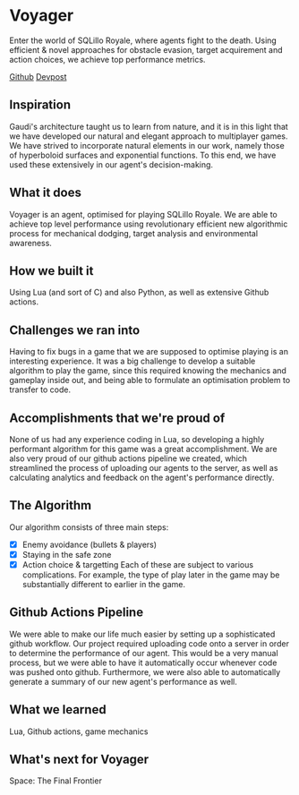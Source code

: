 # Voyager
Enter the world of SQLillo Royale, where agents fight to the death. Using efficient & novel approaches for obstacle evasion, target acquirement and action choices, we achieve top performance metrics.

[Github](https://github.com/lucashc/Voyager) [Devpost]()

## Inspiration
Gaudi's architecture taught us to learn from nature, and it is in this light that we have developed our natural and elegant approach to multiplayer games. We have strived to incorporate natural elements in our work, namely those of hyperboloid surfaces and exponential functions. To this end, we have used these extensively in our agent's decision-making.
## What it does
Voyager is an agent, optimised for playing SQLillo Royale. We are able to achieve top level performance using revolutionary efficient new algorithmic process for mechanical dodging, target analysis and environmental awareness.
## How we built it
Using Lua (and sort of C) and also Python, as well as extensive Github actions. 
## Challenges we ran into
Having to fix bugs in a game that we are supposed to optimise playing is an interesting experience. It was a big challenge to develop a suitable algorithm to play the game, since this required knowing the mechanics and gameplay inside out, and being able to formulate an optimisation problem to transfer to code.
## Accomplishments that we're proud of
None of us had any experience coding in Lua, so developing a highly performant algorithm for this game was a great accomplishment. We are also very proud of our github actions pipeline we created, which streamlined the process of uploading our agents to the server, as well as calculating analytics and feedback on the agent's performance directly.
## The Algorithm
Our algorithm consists of three main steps:
- [x] Enemy avoidance (bullets & players)
- [x] Staying in the safe zone
- [x] Action choice & targetting
Each of these are subject to various complications. For example, the type of play later in the game may be substantially different to earlier in the game.
## Github Actions Pipeline
We were able to make our life much easier by setting up a sophisticated github workflow. Our project required uploading code onto a server in order to determine the performance of our agent. This would be a very manual process, but we were able to have it automatically occur whenever code was pushed onto github. Furthermore, we were also able to automatically generate a summary of our new agent's performance as well.
## What we learned
Lua, Github actions, game mechanics
## What's next for Voyager
Space: The Final Frontier